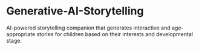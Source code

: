 # Generative-AI-Storytelling
AI-powered storytelling companion that generates interactive and age-appropriate stories for children based on their interests and developmental stage. 

